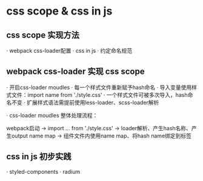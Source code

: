 # css scope & css in js

## css scope 实现方法

· webpack css-loader配置
· css in js
· 约定命名规范

## webpack css-loader 实现 css scope

· 开启css-loader moudles
· 每一个样式文件重新赋予hash命名
· 导入变量使用样式文件：import name from './style.css'
· 一个样式文件可被多次导入，hash命名不变
· 扩展样式语法需提前使用less-loader、scss-loader解析

· css-loader moudles 整体处理流程：
  
webpack启动 -> import ... from './style.css' -> loader解析、产生hash名称、产生output name map -> 组件文件内使用name map、将hash name绑定到标签

## css in js 初步实践

· styled-components
· radium
